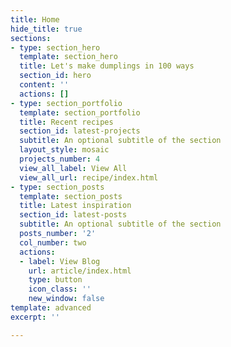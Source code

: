 ```yaml
---
title: Home
hide_title: true
sections:
- type: section_hero
  template: section_hero
  title: Let's make dumplings in 100 ways
  section_id: hero
  content: ''
  actions: []
- type: section_portfolio
  template: section_portfolio
  title: Recent recipes
  section_id: latest-projects
  subtitle: An optional subtitle of the section
  layout_style: mosaic
  projects_number: 4
  view_all_label: View All
  view_all_url: recipe/index.html
- type: section_posts
  template: section_posts
  title: Latest inspiration
  section_id: latest-posts
  subtitle: An optional subtitle of the section
  posts_number: '2'
  col_number: two
  actions:
  - label: View Blog
    url: article/index.html
    type: button
    icon_class: ''
    new_window: false
template: advanced
excerpt: ''

---
```

